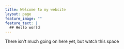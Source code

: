 ```yaml
---
title: Welcome to my website
layout: page
feature_image: ""
feature_text: |
  ## Hello world
---
```


There isn't much going on here yet, but watch this space
